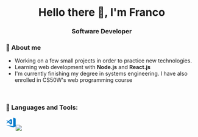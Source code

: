 <h1 align="center">Hello there 👋, I'm Franco</h1>
<h3 align="center">Software Developer</h3>



### 👾 About me

-  Working on a few small projects in order to practice new technologies.
-  Learning web development with **Node.js** and **React.js**
-  I'm currently finishing my degree in systems engineering. I have also enrolled in CS50W's web programming course
<br />

### 🔧 Languages and Tools:

<img align="left" alt="Visual Studio Code" width="26px" src="https://raw.githubusercontent.com/github/explore/80688e429a7d4ef2fca1e82350fe8e3517d3494d/topics/visual-studio-code/visual-studio-code.png" style="max-width:100%;">

<br />
<img align="center" src="https://github-readme-stats.vercel.app/api/top-langs/?username=francotr&langs_count=8&theme=dark" />


